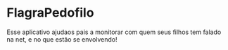# FlagraPedofilo
Esse aplicativo ajudaos pais a monitorar com quem seus filhos tem falado na net, e no que estão se envolvendo!
